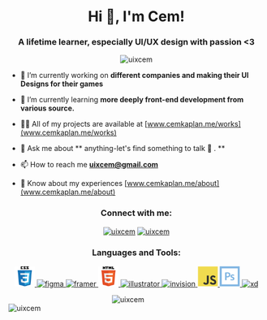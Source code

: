 <h1 align="center">Hi 👋, I'm Cem!</h1>
<h3 align="center">A lifetime learner, especially UI/UX design with passion <3</h3>

<p align="center"> <img src="https://komarev.com/ghpvc/?username=uixcem&label=Profile%20views&color=0e75b6&style=flat" alt="uixcem" /> </p>

- 🔭 I’m currently working on **different companies and making their UI Designs for their games**

- 🌱 I’m currently learning **more deeply front-end development from various source.**

- 👨‍💻 All of my projects are available at [www.cemkaplan.me/works](www.cemkaplan.me/works)

- 💬 Ask me about ** anything-let's find something to talk 👀 . **

- 📫 How to reach me **uixcem@gmail.com**

- 📄 Know about my experiences [www.cemkaplan.me/about](www.cemkaplan.me/about)


<h3 align="center">Connect with me:</h3>
<p align="center">
<a href="https://linkedin.com/in/uixcem" target="blank"><img align="center" src="https://raw.githubusercontent.com/rahuldkjain/github-profile-readme-generator/master/src/images/icons/Social/linked-in-alt.svg" alt="uixcem" height="30" width="40" /></a>
<a href="https://dribbble.com/uixcem" target="blank"><img align="center" src="https://raw.githubusercontent.com/rahuldkjain/github-profile-readme-generator/master/src/images/icons/Social/dribbble.svg" alt="uixcem" height="30" width="40" /></a>
</p>

<h3 align="center">Languages and Tools:</h3>
<p align="center"> <a href="https://www.w3schools.com/css/" target="_blank" rel="noreferrer"> <img src="https://raw.githubusercontent.com/devicons/devicon/master/icons/css3/css3-original-wordmark.svg" alt="css3" width="40" height="40"/> </a> <a href="https://www.figma.com/" target="_blank" rel="noreferrer"> <img src="https://www.vectorlogo.zone/logos/figma/figma-icon.svg" alt="figma" width="40" height="40"/> </a> <a href="https://www.framer.com/" target="_blank" rel="noreferrer"> <img src="https://www.vectorlogo.zone/logos/framer/framer-icon.svg" alt="framer" width="40" height="40"/> </a> <a href="https://www.w3.org/html/" target="_blank" rel="noreferrer"> <img src="https://raw.githubusercontent.com/devicons/devicon/master/icons/html5/html5-original-wordmark.svg" alt="html5" width="40" height="40"/> </a> <a href="https://www.adobe.com/in/products/illustrator.html" target="_blank" rel="noreferrer"> <img src="https://www.vectorlogo.zone/logos/adobe_illustrator/adobe_illustrator-icon.svg" alt="illustrator" width="40" height="40"/> </a> <a href="https://www.invisionapp.com/" target="_blank" rel="noreferrer"> <img src="https://www.vectorlogo.zone/logos/invisionapp/invisionapp-icon.svg" alt="invision" width="40" height="40"/> </a> <a href="https://developer.mozilla.org/en-US/docs/Web/JavaScript" target="_blank" rel="noreferrer"> <img src="https://raw.githubusercontent.com/devicons/devicon/master/icons/javascript/javascript-original.svg" alt="javascript" width="40" height="40"/> </a> <a href="https://www.photoshop.com/en" target="_blank" rel="noreferrer"> <img src="https://raw.githubusercontent.com/devicons/devicon/master/icons/photoshop/photoshop-line.svg" alt="photoshop" width="40" height="40"/> </a> <a href="https://www.adobe.com/products/xd.html" target="_blank" rel="noreferrer"> <img src="https://cdn.worldvectorlogo.com/logos/adobe-xd.svg" alt="xd" width="40" height="40"/> </a> </p>

<p><img align="right" style="display:inline-block; right=0px; width:300px;" src="https://github-readme-stats.vercel.app/api/top-langs?username=uixcem&show_icons=true&locale=en&layout=compact" alt="uixcem" /></p>
<p>&nbsp;<img align="left" style=" width:450px;" src="https://github-readme-stats.vercel.app/api?username=uixcem&show_icons=true&locale=en" alt="uixcem" /></p>
